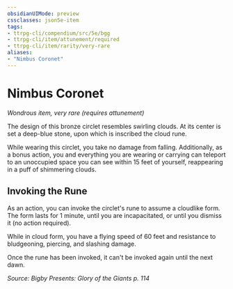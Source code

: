 ```yaml
---
obsidianUIMode: preview
cssclasses: json5e-item
tags:
- ttrpg-cli/compendium/src/5e/bgg
- ttrpg-cli/item/attunement/required
- ttrpg-cli/item/rarity/very-rare
aliases: 
- "Nimbus Coronet"
---
```

# Nimbus Coronet
*Wondrous item, very rare (requires attunement)*  


The design of this bronze circlet resembles swirling clouds. At its center is set a deep-blue stone, upon which is inscribed the cloud rune.

While wearing this circlet, you take no damage from falling. Additionally, as a bonus action, you and everything you are wearing or carrying can teleport to an unoccupied space you can see within 15 feet of yourself, reappearing in a puff of shimmering clouds.

## Invoking the Rune

As an action, you can invoke the circlet's rune to assume a cloudlike form. The form lasts for 1 minute, until you are incapacitated, or until you dismiss it (no action required).

While in cloud form, you have a flying speed of 60 feet and resistance to bludgeoning, piercing, and slashing damage.

Once the rune has been invoked, it can't be invoked again until the next dawn.

*Source: Bigby Presents: Glory of the Giants p. 114*